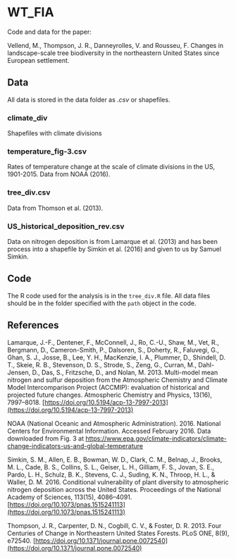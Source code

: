 # WT_FIA

Code and data for the paper:

Vellend, M., Thompson, J. R., Danneyrolles, V. and Rousseu, F. Changes in landscape-scale tree biodiversity in the northeastern United States since European settlement.


## Data

All data is stored in the data folder as *.csv* or shapefiles.

### climate_div

Shapefiles with climate divisions

### temperature_fig-3.csv

Rates of temperature change at the scale of climate divisions in the US, 1901-2015. Data from NOAA (2016).

### tree_div.csv

Data from Thomson et al. (2013). 

### US_historical_deposition_rev.csv

Data on nitrogen deposition is from Lamarque et al. (2013) and has been process into a shapefile by Simkin et al. (2016) and given to us by Samuel Simkin.

## Code

The R code used for the analysis is in the `tree_div.R` file. All data files should be in the folder specified with the `path` object in the code.

## References

Lamarque, J.-F., Dentener, F., McConnell, J., Ro, C.-U., Shaw, M., Vet, R., Bergmann, D., Cameron-Smith, P., Dalsoren, S., Doherty, R., Faluvegi, G., Ghan, S. J., Josse, B., Lee, Y. H., MacKenzie, I. A., Plummer, D., Shindell, D. T., Skeie, R. B., Stevenson, D. S., Strode, S., Zeng, G., Curran, M., Dahl-Jensen, D., Das, S., Fritzsche, D., and Nolan, M. 2013. Multi-model mean nitrogen and sulfur deposition from the Atmospheric Chemistry and Climate Model Intercomparison Project (ACCMIP): evaluation of historical and projected future changes. Atmospheric Chemistry and Physics, 13(16), 7997–8018. [https://doi.org/10.5194/acp-13-7997-2013](https://doi.org/10.5194/acp-13-7997-2013)

NOAA (National Oceanic and Atmospheric Administration). 2016. National Centers for Environmental Information. Accessed February 2016. Data downloaded from Fig. 3 at https://www.epa.gov/climate-indicators/climate-change-indicators-us-and-global-temperature

Simkin, S. M., Allen, E. B., Bowman, W. D., Clark, C. M., Belnap, J., Brooks, M. L., Cade, B. S., Collins, S. L., Geiser, L. H., Gilliam, F. S., Jovan, S. E., Pardo, L. H., Schulz, B. K., Stevens, C. J., Suding, K. N., Throop, H. L., & Waller, D. M. 2016. Conditional vulnerability of plant diversity to atmospheric nitrogen deposition across the United States. Proceedings of the National Academy of Sciences, 113(15), 4086–4091. [https://doi.org/10.1073/pnas.1515241113](https://doi.org/10.1073/pnas.1515241113)

Thompson, J. R., Carpenter, D. N., Cogbill, C. V., & Foster, D. R. 2013. Four Centuries of Change in Northeastern United States Forests. PLoS ONE, 8(9), e72540. [https://doi.org/10.1371/journal.pone.0072540](https://doi.org/10.1371/journal.pone.0072540)




